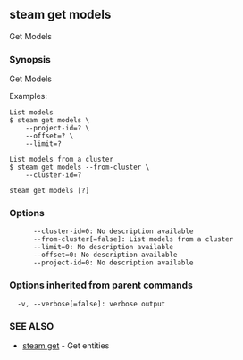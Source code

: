 ## steam get models

Get Models

### Synopsis


Get Models

Examples:

    List models
    $ steam get models \
        --project-id=? \
        --offset=? \
        --limit=?

    List models from a cluster
    $ steam get models --from-cluster \
        --cluster-id=?

```
steam get models [?]
```

### Options

```
      --cluster-id=0: No description available
      --from-cluster[=false]: List models from a cluster
      --limit=0: No description available
      --offset=0: No description available
      --project-id=0: No description available
```

### Options inherited from parent commands

```
  -v, --verbose[=false]: verbose output
```

### SEE ALSO
* [steam get](steam_get.md)	 - Get entities

